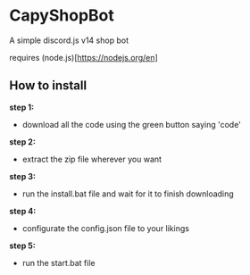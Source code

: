 # CapyShopBot

A simple discord.js v14 shop bot

requires (node.js)[https://nodejs.org/en]

## How to install

**step 1:**
- download all the code using the green button saying 'code'

**step 2:**
- extract the zip file wherever you want

**step 3:**
- run the install.bat file and wait for it to finish downloading

**step 4:**
- configurate the config.json file to your likings

**step 5:**
- run the start.bat file

